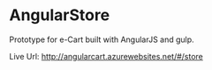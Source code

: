 # AngularStore
Prototype for e-Cart built with AngularJS and gulp.

 Live Url: 
 http://angularcart.azurewebsites.net/#/store
